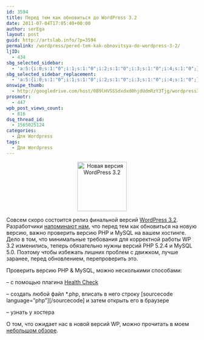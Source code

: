 ```yaml
---
id: 3594
title: Перед тем как обновиться до WordPress 3.2
date: 2011-07-04T17:05:40+00:00
author: serEga
layout: post
guid: http://artslab.info/?p=3594
permalink: /wordpress/pered-tem-kak-obnovitsya-do-wordpress-3-2/
ljID:
  - 434
sbg_selected_sidebar:
  - 'a:5:{i:0;s:1:"0";i:1;s:1:"0";i:2;s:1:"0";i:3;s:1:"0";i:4;s:1:"0";}'
sbg_selected_sidebar_replacement:
  - 'a:5:{i:0;s:1:"0";i:1;s:1:"0";i:2;s:1:"0";i:3;s:1:"0";i:4;s:1:"0";}'
onswipe_thumb:
  - http://googledrive.com/host/0B9lHVSSSdxdxd0hjdUdmRzY3Tjg/wordpress32.png
prosmotr:
  - 447
wpb_post_views_count:
  - 816
dsq_thread_id:
  - 1565025124
categories:
  - Для Wordpress
tags:
  - Для Wordpress
---
```

<center>
  <img src="http://googledrive.com/host/0B9lHVSSSdxdxd0hjdUdmRzY3Tjg/wordpress32.png" alt="Новая версия WordPress 3.2" title="wordpress32" width="130" height="130" class="alignnone size-full wp-image-3599" />
</center>

Совсем скоро состоится релиз финальной версий [WordPress 3.2](http://artslab.info/wordpress/chto-novogo-v-wordpress-3-2-obzor-novovvedenij/). Разработчики [напоминают нам](http://wordpress.org/news/2011/07/are-you-ready-for-wordpress-3-2/), что перед тем как обновиться на новую версию, важно проверить версию PHP и MySQL на вашем хостинге. Дело в том, что минимальные требования для корректной работы WP 3.2 изменились, теперь обязательно нужны версий PHP 5.2.4 и MySQL 5.0. Поэтому чтобы избежать лишних проблем с движком, лучше заранее, перед обновлением, перепроверить это.

Проверить версию PHP & MySQL, можно несколькими способами:

&#8211; с помощью плагина [Health Check](http://wordpress.org/extend/plugins/health-check/)

&#8211; создать любой файл *.php, вписать в него строку [sourcecode language=&#8221;php&#8221;]<?php phpinfo(); ?>[/sourcecode] и затем открыть его в браузере



&#8211; узнать у хостера

О том, что ожидает нас в новой версий WP, можно прочитать в моем [небольшом обзоре](http://artslab.info/wordpress/chto-novogo-v-wordpress-3-2-obzor-novovvedenij/).